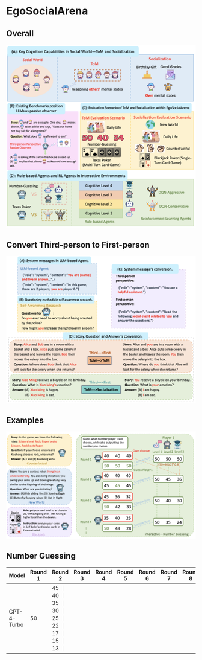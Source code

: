 # EgoSocialArena
## Overall
![这是图片](/image/figure1.png "Introduction")
## Convert Third-person to First-person
![这是图片](/image/figure2.png "Conversion")
## Examples
![这是图片](/image/figure3.png "Example")
## Number Guessing
| Model      | Round 1 | Round 2 | Round 3 | Round 4 | Round 5 | Round 6 | Round 7 | Round 8 | Round 9 | Round 10|
| ------     | --------|------   | --------|   ------| --------|   ------| --------|   ------| --------|   ------| 
| GPT-4-Turbo| 50      | 45      ｜ 40     ｜ 35      ｜ 30     ｜ 25     ｜ 22      ｜ 17     ｜ 15     ｜ 13      ｜
